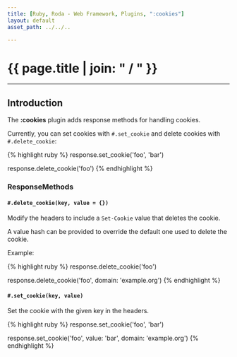 ```yaml
---
title: [Ruby, Roda - Web Framework, Plugins, ":cookies"]
layout: default
asset_path: ../../..

---
```


# {{ page.title | join: " / " }}

---- 

## Introduction

The **:cookies** plugin adds response methods for handling cookies.

Currently, you can set cookies with `#.set_cookie` and delete cookies with `#.delete_cookie`:

{% highlight ruby %}
response.set_cookie('foo', 'bar')

response.delete_cookie('foo')
{% endhighlight %}



### ResponseMethods


#### `#.delete_cookie(key, value = {})`

Modify the headers to include a `Set-Cookie` value that deletes the cookie.  

A value hash can be provided to override the default one used to delete the cookie.

Example:

{% highlight ruby %}
response.delete_cookie('foo')

response.delete_cookie('foo', domain: 'example.org')
{% endhighlight %}
        

#### `#.set_cookie(key, value)`

Set the cookie with the given key in the headers.

{% highlight ruby %}
response.set_cookie('foo', 'bar')

response.set_cookie('foo', value: 'bar', domain: 'example.org')
{% endhighlight %}
